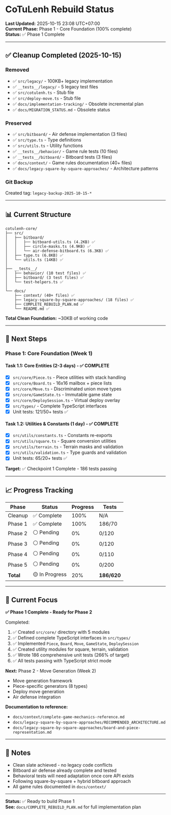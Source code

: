 # CoTuLenh Rebuild Status

**Last Updated:** 2025-10-15 23:08 UTC+07:00  
**Current Phase:** Phase 1 - Core Foundation (100% complete)  
**Status:** ✅ Phase 1 Complete

---

## ✅ Cleanup Completed (2025-10-15)

### Removed

- ✅ `src/legacy/` - 100KB+ legacy implementation
- ✅ `__tests__/legacy/` - 5 legacy test files
- ✅ `src/cotulenh.ts` - Stub file
- ✅ `src/deploy-move.ts` - Stub file
- ✅ `docs/implementation-tracking/` - Obsolete incremental plan
- ✅ `docs/MIGRATION_STATUS.md` - Obsolete status

### Preserved

- ✅ `src/bitboard/` - Air defense implementation (3 files)
- ✅ `src/type.ts` - Type definitions
- ✅ `src/utils.ts` - Utility functions
- ✅ `__tests__/behavior/` - Game rule tests (10 files)
- ✅ `__tests__/bitboard/` - Bitboard tests (3 files)
- ✅ `docs/context/` - Game rules documentation (40+ files)
- ✅ `docs/legacy-square-by-square-approaches/` - Architecture patterns

### Git Backup

Created tag: `legacy-backup-2025-10-15-*`

---

## 📊 Current Structure

```
cotulenh-core/
├── src/
│   ├── bitboard/
│   │   ├── bitboard-utils.ts (4.2KB) ✅
│   │   ├── circle-masks.ts (4.9KB) ✅
│   │   └── air-defense-bitboard.ts (6.3KB) ✅
│   ├── type.ts (6.8KB) ✅
│   └── utils.ts (14KB) ✅
│
├── __tests__/
│   ├── behavior/ (10 test files) ✅
│   ├── bitboard/ (3 test files) ✅
│   └── test-helpers.ts ✅
│
└── docs/
    ├── context/ (40+ files) ✅
    ├── legacy-square-by-square-approaches/ (18 files) ✅
    ├── COMPLETE_REBUILD_PLAN.md ✅
    └── README.md ✅
```

**Total Clean Foundation:** ~30KB of working code

---

## 🚀 Next Steps

### Phase 1: Core Foundation (Week 1)

#### Task 1.1: Core Entities (2-3 days) - ✅ COMPLETE

- [x] `src/core/Piece.ts` - Piece utilities with stack handling
- [x] `src/core/Board.ts` - 16x16 mailbox + piece lists
- [x] `src/core/Move.ts` - Discriminated union move types
- [x] `src/core/GameState.ts` - Immutable game state
- [x] `src/core/DeploySession.ts` - Virtual deploy overlay
- [x] `src/types/` - Complete TypeScript interfaces
- [x] Unit tests: 121/50+ tests ✅

#### Task 1.2: Utilities & Constants (1 day) - ✅ COMPLETE

- [x] `src/utils/constants.ts` - Constants re-exports
- [x] `src/utils/square.ts` - Square conversion utilities
- [x] `src/utils/terrain.ts` - Terrain masks and validation
- [x] `src/utils/validation.ts` - Type guards and validation
- [x] Unit tests: 65/20+ tests ✅

**Target:** ✅ Checkpoint 1 Complete - 186 tests passing

---

## 📈 Progress Tracking

| Phase     | Status         | Progress | Tests       |
| --------- | -------------- | -------- | ----------- |
| Cleanup   | ✅ Complete    | 100%     | N/A         |
| Phase 1   | ✅ Complete    | 100%     | 186/70      |
| Phase 2   | ⚪ Pending     | 0%       | 0/120       |
| Phase 3   | ⚪ Pending     | 0%       | 0/120       |
| Phase 4   | ⚪ Pending     | 0%       | 0/110       |
| Phase 5   | ⚪ Pending     | 0%       | 0/200       |
| **Total** | 🟡 In Progress | 20%      | **186/620** |

---

## 🎯 Current Focus

**✅ Phase 1 Complete - Ready for Phase 2**

Completed:

1. ✅ Created `src/core/` directory with 5 modules
2. ✅ Defined complete TypeScript interfaces in `src/types/`
3. ✅ Implemented `Piece`, `Board`, `Move`, `GameState`, `DeploySession`
4. ✅ Created utility modules for square, terrain, validation
5. ✅ Wrote 186 comprehensive unit tests (266% of target)
6. ✅ All tests passing with TypeScript strict mode

**Next:** Phase 2 - Move Generation (Week 2)

- Move generation framework
- Piece-specific generators (8 types)
- Deploy move generation
- Air defense integration

**Documentation to reference:**

- `docs/context/complete-game-mechanics-reference.md`
- `docs/legacy-square-by-square-approaches/RECOMMENDED_ARCHITECTURE.md`
- `docs/legacy-square-by-square-approaches/board-and-piece-representation.md`

---

## 📝 Notes

- Clean slate achieved - no legacy code conflicts
- Bitboard air defense already complete and tested
- Behavioral tests will need adaptation once core API exists
- Following square-by-square + hybrid bitboard approach
- All game rules documented in `docs/context/`

---

**Status:** ✅ Ready to build Phase 1  
**See:** `docs/COMPLETE_REBUILD_PLAN.md` for full implementation plan
